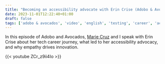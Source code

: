 ```yaml
---
title: "Becoming an accessibility advocate with Erin Crise (Adobo & Avocados #19)"
date: 2023-11-01T12:22:40+01:00
draft: false
tags: ['adobo & avocados', 'video', 'english', 'testing', 'career', 'accessibility']
---
```

In this episode of Adobo and Avocados, [Marie Cruz](https://testingwithmarie.com) and I speak with Erin Crise about her tech career journey, what led to her accessibility advocacy, and why empathy drives innovation.

{{< youtube ZCr_z9ii4Io >}}